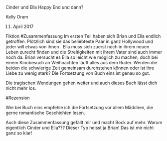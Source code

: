 Cinder und Ella Happy End und dann? 

 

Kelly Oram 

11. April 2017 

Fiktion
#Zusammenfassung
Im ersten Teil haben sich Brian und Ella endlich getroffen. Plötzlich sind
 sie das beliebteste Paar in ganz Hollywood und jeder will etwas von ihnen
 . Ella muss sich zuerst noch in ihrem neuen Leben zurecht finden und die
  Streitigkeiten mit ihrem Vater sind auch immer noch da. Brian versucht es
   Ella so leicht wie möglich zu machen, doch bei einem Kinobesuch an
    Weihnachten läuft alles aus dem Ruder. Werden die beiden die schwierige
     Zeit gemeinsam durchstehen können oder ist ihre Liebe zu wenig stark? 
Die Fortsetzung von Buch eins ist genau so gut.  

Die tragischen Wendungen gehen weiter und auch dieses Buch lässt dich nicht
 mehr los.  

 
 #Rezension

Wie bei Buch eins empfehle ich die Fortsetzung vor allem Mädchen, die gerne
 romantische Geschichten lesen. 

 

Auch diese Zusammenfassung gefällt mir und macht Bock auf mehr. Warum
 eigentlich Cinder und Ella??? Dieser Typ heisst ja Brian! Das ist mir nicht
  ganz so klar! 